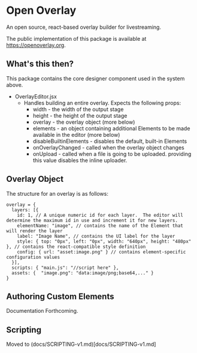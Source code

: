 # Open Overlay
An open source, react-based overlay builder for livestreaming.

The public implementation of this package is available at https://openoverlay.org.

## What's this then?

This package contains the core designer component used in the system above.

- OverlayEditor.jsx
  - Handles building an entire overlay.  Expects the following props:
    - width - the width of the output stage
    - height - the height of the output stage
    - overlay - the overlay object (more below)
    - elements - an object containing additional Elements to be made available in the editor (more below)
    - disableBuiltinElements - disables the default, built-in Elements
    - onOverlayChanged - called when the overlay object changes
    - onUpload - called when a file is going to be uploaded.  providing this value disables the inline uploader.
  
## Overlay Object

The structure for an overlay is as follows:
```
overlay = {
  layers: [{
    id: 1, // A unique numeric id for each layer.  The editor will determine the maximum id in use and increment it for new layers.
    elementName: "image", // contains the name of the Element that will render the layer
    label: "Image Name", // contains the UI label for the layer
    style: { top: "0px", left: "0px", width: "640px", height: "480px" }, // contains the react-compatible style definition
    config: { url: "asset:image.png" } // contains element-specific configuration values
  }],
  scripts: { "main.js": "//script here" },
  assets: {  "image.png": "data:image/png;base64,..." }
}
```

## Authoring Custom Elements
Documentation Forthcoming.

## Scripting

Moved to (docs/SCRIPTING-v1.md)[docs/SCRIPTING-v1.md]
